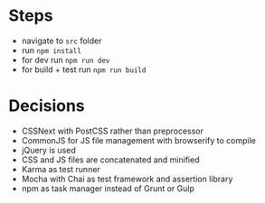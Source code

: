# Steps

- navigate to `src` folder
- run `npm install`
- for dev run `npm run dev`
- for build + test run `npm run build`

# Decisions

- CSSNext with PostCSS rather than preprocessor
- CommonJS for JS file management with browserify to compile
- jQuery is used
- CSS and JS files are concatenated and minified
- Karma as test runner
- Mocha with Chai as test framework and assertion library
- npm as task manager instead of Grunt or Gulp
